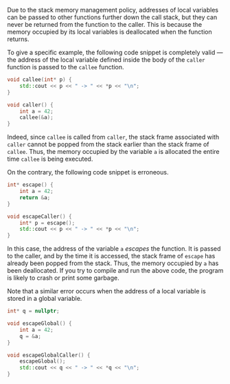 Due to the stack memory management policy, 
addresses of local variables can be passed to other functions 
further down the call stack, but they can never be returned 
from the function to the caller. This is because 
the memory occupied by its local variables is deallocated when the function returns.

To give a specific example, the following code snippet 
is completely valid — the address of the local variable
defined inside the body of the `caller` function is passed to the `callee` function.

```c++
void callee(int* p) {
    std::cout << p << " -> " << *p << "\n";
}

void caller() {
    int a = 42;
    callee(&a);
}
```

Indeed, since `callee` is called from `caller`, the stack frame associated 
with `caller` cannot be popped from the stack earlier than 
the stack frame of `callee`.
Thus, the memory occupied by the variable `a` is allocated 
the entire time `callee` is being executed.

On the contrary, the following code snippet is erroneous.

```c++
int* escape() {
    int a = 42;
    return &a;
}

void escapeCaller() {
    int* p = escape();
    std::cout << p << " -> " << *p << "\n";
}
```

In this case, the address of the variable `a` _escapes_ the function. 
It is passed to the caller, and by the time it 
is accessed, the stack frame of `escape` has already been popped
from the stack. Thus, the memory occupied by `a` has been deallocated.
If you try to compile and run the above code, 
the program is likely to crash or print some garbage. 

Note that a similar error occurs when the address of a local variable
is stored in a global variable.

```c++
int* q = nullptr;

void escapeGlobal() {
    int a = 42;
    q = &a;    
}

void escapeGlobalCaller() {
    escapeGlobal();
    std::cout << q << " -> " << *q << "\n";
}
```
